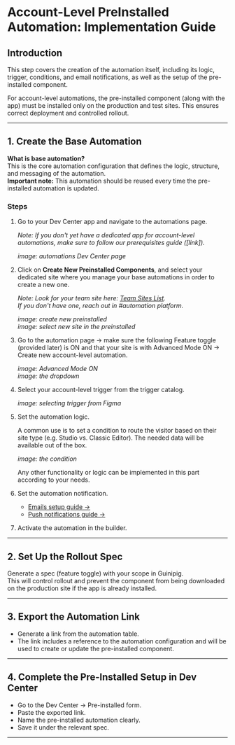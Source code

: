 # Account-Level PreInstalled Automation: Implementation Guide

## Introduction

This step covers the creation of the automation itself, including its logic, trigger, conditions, and email notifications, as well as the setup of the pre-installed component.

For account-level automations, the pre-installed component (along with the app) must be installed only on the production and test sites. This ensures correct deployment and controlled rollout.

---

## 1. Create the Base Automation

**What is base automation?**  
This is the core automation configuration that defines the logic, structure, and messaging of the automation.  
**Important note:** This automation should be reused every time the pre-installed automation is updated.

### Steps

1. Go to your Dev Center app and navigate to the automations page.

   *Note: If you don't yet have a dedicated app for account-level automations, make sure to follow our prerequisites guide ([link]).*

   _image: automations Dev Center page_

2. Click on **Create New Preinstalled Components**, and select your dedicated site where you manage your base automations in order to create a new one.
   
   *Note: Look for your team site here: [Team Sites List](https://docs.google.com/spreadsheets/d/1nlqcgy7C_8N5t0FsUWgLDB3nfQhNZbV-YSw4IZ9zr7U/edit?gid=0#gid=0).  
   If you don't have one, reach out in #automation platform.*

   _image: create new preinstalled_  
   _image: select new site in the preinstalled_

3. Go to the automation page → make sure the following Feature toggle (provided later) is ON and that your site is with Advanced Mode ON → Create new account-level automation.

   _image: Advanced Mode ON_  
   _image: the dropdown_

4. Select your account-level trigger from the trigger catalog.

   _image: selecting trigger from Figma_

5. Set the automation logic.

   A common use is to set a condition to route the visitor based on their site type (e.g. Studio vs. Classic Editor). The needed data will be available out of the box.

   _image: the condition_

   Any other functionality or logic can be implemented in this part according to your needs.

6. Set the automation notification.

   - [Emails setup guide →](#)  
   - [Push notifications guide →](#)

7. Activate the automation in the builder.

---

## 2. Set Up the Rollout Spec

Generate a spec (feature toggle) with your scope in Guinipig.  
This will control rollout and prevent the component from being downloaded on the production site if the app is already installed.

---

## 3. Export the Automation Link

- Generate a link from the automation table.
- The link includes a reference to the automation configuration and will be used to create or update the pre-installed component.

---

## 4. Complete the Pre-Installed Setup in Dev Center

- Go to the Dev Center → Pre-installed form.
- Paste the exported link.
- Name the pre-installed automation clearly.
- Save it under the relevant spec.

---

